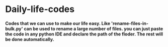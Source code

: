 # Daily-life-codes
#### Codes that we can use to make our life easy. Like 'rename-files-in-bulk.py' can be used to rename a large number of files. you can just paste the code in any python IDE and declare the path of the floder. The rest will be done automatically. 
